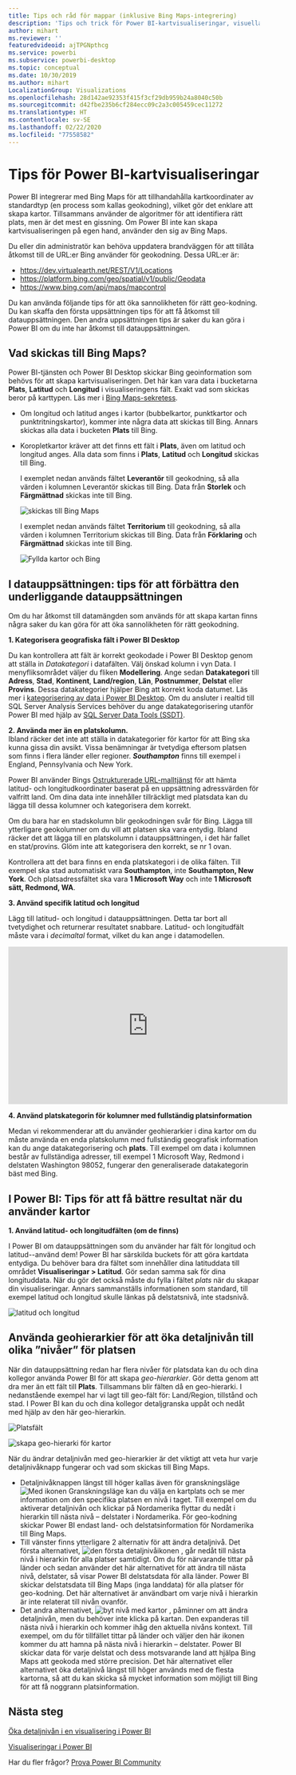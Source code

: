 ```yaml
---
title: Tips och råd för mappar (inklusive Bing Maps-integrering)
description: 'Tips och trick för Power BI-kartvisualiseringar, visuella objekt, platser, longitud och latitud och hur de fungerar med Bing Maps. '
author: mihart
ms.reviewer: ''
featuredvideoid: ajTPGNpthcg
ms.service: powerbi
ms.subservice: powerbi-desktop
ms.topic: conceptual
ms.date: 10/30/2019
ms.author: mihart
LocalizationGroup: Visualizations
ms.openlocfilehash: 28d142ae92353f415f3cf29db959b24a8040c50b
ms.sourcegitcommit: d42fbe235b6cf284ecc09c2a3c005459cec11272
ms.translationtype: HT
ms.contentlocale: sv-SE
ms.lasthandoff: 02/22/2020
ms.locfileid: "77558582"
---
```

# <a name="tips-and-tricks-for-power-bi-map-visualizations"></a>Tips för Power BI-kartvisualiseringar
Power BI integrerar med Bing Maps för att tillhandahålla kartkoordinater av standardtyp (en process som kallas geokodning), vilket gör det enklare att skapa kartor. Tillsammans använder de algoritmer för att identifiera rätt plats, men är det mest en gissning. Om Power BI inte kan skapa kartvisualiseringen på egen hand, använder den sig av Bing Maps. 

Du eller din administratör kan behöva uppdatera brandväggen för att tillåta åtkomst till de URL:er Bing använder för geokodning.  Dessa URL:er är:
* https://dev.virtualearth.net/REST/V1/Locations
* https://platform.bing.com/geo/spatial/v1/public/Geodata
* https://www.bing.com/api/maps/mapcontrol

Du kan använda följande tips för att öka sannolikheten för rätt geo-kodning. Du kan skaffa den första uppsättningen tips för att få åtkomst till datauppsättningen. Den andra uppsättningen tips är saker du kan göra i Power BI om du inte har åtkomst till datauppsättningen. 

## <a name="what-is-sent-to-bing-maps"></a>Vad skickas till Bing Maps?
Power BI-tjänsten och Power BI Desktop skickar Bing geoinformation som behövs för att skapa kartvisualiseringen. Det här kan vara data i bucketarna **Plats**, **Latitud** och **Longitud** i visualiseringens fält. Exakt vad som skickas beror på karttypen. Läs mer i [Bing Maps-sekretess](https://go.microsoft.com/fwlink/?LinkID=248686).

* Om longitud och latitud anges i kartor (bubbelkartor, punktkartor och punktritningskartor), kommer inte några data att skickas till Bing. Annars skickas alla data i bucketen **Plats** till Bing.     

* Koropletkartor kräver att det finns ett fält i **Plats**, även om latitud och longitud anges. Alla data som finns i **Plats**, **Latitud** och **Longitud** skickas till Bing.
  
    I exemplet nedan används fältet **Leverantör** till geokodning, så alla värden i kolumnen Leverantör skickas till Bing. Data från **Storlek** och **Färgmättnad** skickas inte till Bing.
  
    ![skickas till Bing Maps](./media/power-bi-map-tips-and-tricks/power-bi-sent-to-bing-new.png)
  
    I exemplet nedan används fältet **Territorium** till geokodning, så alla värden i kolumnen Territorium skickas till Bing. Data från **Förklaring** och **Färgmättnad** skickas inte till Bing.
  
    ![Fyllda kartor och Bing](./media/power-bi-map-tips-and-tricks/power-bi-filled-map.png)

## <a name="in-the-dataset-tips-to-improve-the-underlying-dataset"></a>I datauppsättningen: tips för att förbättra den underliggande datauppsättningen
Om du har åtkomst till datamängden som används för att skapa kartan finns några saker du kan göra för att öka sannolikheten för rätt geokodning.

**1. Kategorisera geografiska fält i Power BI Desktop**

Du kan kontrollera att fält är korrekt geokodade i Power BI Desktop genom att ställa in *Datakategori* i datafälten. Välj önskad kolumn i vyn Data. I menyfliksområdet väljer du fliken **Modellering**. Ange sedan **Datakategori** till **Adress**, **Stad**, **Kontinent**, **Land/region**, **Län**, **Postnummer**, **Delstat** eller **Provins**. Dessa datakategorier hjälper Bing att korrekt koda datumet. Läs mer i [kategorisering av data i Power BI Desktop](../desktop-data-categorization.md). Om du ansluter i realtid till SQL Server Analysis Services behöver du ange datakategorisering utanför Power BI med hjälp av [SQL Server Data Tools (SSDT)](https://docs.microsoft.com/sql/ssdt/download-sql-server-data-tools-ssdt).

**2. Använda mer än en platskolumn.**     
 Ibland räcker det inte att ställa in datakategorier för kartor för att Bing ska kunna gissa din avsikt. Vissa benämningar är tvetydiga eftersom platsen som finns i flera länder eller regioner. ***Southampton*** finns till exempel i England, Pennsylvania och New York.

Power BI använder Bings [Ostrukturerade URL-malltjänst](https://msdn.microsoft.com/library/ff701714.aspx) för att hämta latitud- och longitudkoordinater baserat på en uppsättning adressvärden för valfritt land. Om dina data inte innehåller tillräckligt med platsdata kan du lägga till dessa kolumner och kategorisera dem korrekt.

 Om du bara har en stadskolumn blir geokodningen svår för Bing. Lägga till ytterligare geokolumner om du vill att platsen ska vara entydig.  Ibland räcker det att lägga till en platskolumn i datauppsättningen, i det här fallet en stat/provins. Glöm inte att kategorisera den korrekt, se nr 1 ovan.

Kontrollera att det bara finns en enda platskategori i de olika fälten. Till exempel ska stad automatiskt vara **Southampton**, inte **Southampton, New York**.  Och platsadressfältet ska vara **1 Microsoft Way** och inte **1 Microsoft sätt, Redmond, WA**.

**3. Använd specifik latitud och longitud**

Lägg till latitud- och longitud i datauppsättningen. Detta tar bort all tvetydighet och returnerar resultatet snabbare. Latitud- och longitudfält måste vara i *decimaltal* format, vilket du kan ange i datamodellen.

<iframe width="560" height="315" src="https://www.youtube.com/embed/ajTPGNpthcg" frameborder="0" allowfullscreen></iframe>

**4. Använd platskategorin för kolumner med fullständig platsinformation**

Medan vi rekommenderar att du använder geohierarkier i dina kartor om du måste använda en enda platskolumn med fullständig geografisk information kan du ange datakategorisering och **plats**. Till exempel om data i kolumnen består av fullständiga adresser, till exempel 1 Microsoft Way, Redmond i delstaten Washington 98052, fungerar den generaliserade datakategorin bäst med Bing. 

## <a name="in-power-bi-tips-to-get-better-results-when-using-map-visualizations"></a>I Power BI: Tips för att få bättre resultat när du använder kartor
**1. Använd latitud- och longitudfälten (om de finns)**

I Power BI om datauppsättningen som du använder har fält för longitud och latitud--använd dem!  Power BI har särskilda buckets för att göra kartdata entydiga. Du behöver bara dra fältet som innehåller dina latituddata till området **Visualiseringar > Latitud**.  Gör sedan samma sak för dina longituddata. När du gör det också måste du fylla i fältet *plats* när du skapar din visualiseringar. Annars sammanställs informationen som standard, till exempel latitud och longitud skulle länkas på delstatsnivå, inte stadsnivå.

![latitud och longitud](./media/power-bi-map-tips-and-tricks/pbi_latitude.png) 

## <a name="use-geo-hierarchies-so-you-can-drill-down-to-different-levels-of-location"></a>Använda geohierarkier för att öka detaljnivån till olika ”nivåer” för platsen
När din datauppsättning redan har flera nivåer för platsdata kan du och dina kollegor använda Power BI för att skapa *geo-hierarkier*. Gör detta genom att dra mer än ett fält till **Plats**. Tillsammans blir fälten då en geo-hierarki. I nedanstående exempel har vi lagt till geo-fält för: Land/Region, tillstånd och stad. I Power BI kan du och dina kollegor detaljgranska uppåt och nedåt med hjälp av den här geo-hierarkin.

  ![Platsfält](./media/power-bi-map-tips-and-tricks/power-bi-hierarchy.png)

   ![skapa geo-hierarki för kartor](./media/power-bi-map-tips-and-tricks/power-bi-geo.gif)

När du ändrar detaljnivån med geo-hierarkier är det viktigt att veta hur varje detaljnivåknapp fungerar och vad som skickas till Bing Maps. 

* Detaljnivåknappen längst till höger kallas även för granskningsläge ![Med ikonen Granskningsläge](media/power-bi-map-tips-and-tricks/power-bi-drill-down.png) kan du välja en kartplats och se mer information om den specifika platsen en nivå i taget. Till exempel om du aktiverar detaljnivån och klickar på Nordamerika flyttar du nedåt i hierarkin till nästa nivå – delstater i Nordamerika. För geo-kodning skickar Power BI endast land- och delstatsinformation för Nordamerika till Bing Maps.  
* Till vänster finns ytterligare 2 alternativ för att ändra detaljnivå. Det första alternativet, ![den första detaljnivåikonen](media/power-bi-map-tips-and-tricks/power-bi-drill-down2.png) , går nedåt till nästa nivå i hierarkin för alla platser samtidigt. Om du för närvarande tittar på länder och sedan använder det här alternativet för att ändra till nästa nivå, delstater, så visar Power BI delstatsdata för alla länder. Power BI skickar delstatsdata till Bing Maps (inga landdata) för alla platser för geo-kodning. Det här alternativet är användbart om varje nivå i hierarkin är inte relaterat till nivån ovanför. 
* Det andra alternativet, ![byt nivå med kartor](./media/power-bi-map-tips-and-tricks/power-bi-drill-down3.png) , påminner om att ändra detaljnivån, men du behöver inte klicka på kartan.  Den expanderas till nästa nivå i hierarkin och kommer ihåg den aktuella nivåns kontext. Till exempel, om du för tillfället tittar på länder och väljer den här ikonen kommer du att hamna på nästa nivå i hierarkin – delstater. Power BI skickar data för varje delstat och dess motsvarande land att hjälpa Bing Maps att geokoda med större precision. Det här alternativet eller alternativet öka detaljnivå längst till höger används med de flesta kartorna, så att du kan skicka så mycket information som möjligt till Bing för att få noggrann platsinformation. 

## <a name="next-steps"></a>Nästa steg
[Öka detaljnivån i en visualisering i Power BI](../consumer/end-user-drill.md)

[Visualiseringar i Power BI](power-bi-report-visualizations.md)

Har du fler frågor? [Prova Power BI Community](https://community.powerbi.com/)

